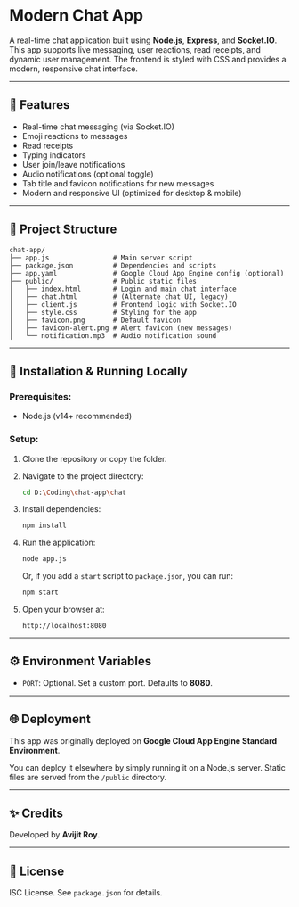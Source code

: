 # Modern Chat App

A real-time chat application built using **Node.js**, **Express**, and **Socket.IO**. This app supports live messaging, user reactions, read receipts, and dynamic user management. The frontend is styled with CSS and provides a modern, responsive chat interface.

---

## 🚀 Features

* Real-time chat messaging (via Socket.IO)
* Emoji reactions to messages
* Read receipts
* Typing indicators
* User join/leave notifications
* Audio notifications (optional toggle)
* Tab title and favicon notifications for new messages
* Modern and responsive UI (optimized for desktop & mobile)

---

## 📂 Project Structure

```
chat-app/
├── app.js                # Main server script
├── package.json          # Dependencies and scripts
├── app.yaml              # Google Cloud App Engine config (optional)
├── public/               # Public static files
│   ├── index.html        # Login and main chat interface
│   ├── chat.html         # (Alternate chat UI, legacy)
│   ├── client.js         # Frontend logic with Socket.IO
│   ├── style.css         # Styling for the app
│   ├── favicon.png       # Default favicon
│   ├── favicon-alert.png # Alert favicon (new messages)
│   └── notification.mp3  # Audio notification sound
```

---

## 🔧 Installation & Running Locally

### Prerequisites:

* Node.js (v14+ recommended)

### Setup:

1. Clone the repository or copy the folder.

2. Navigate to the project directory:

   ```bash
   cd D:\Coding\chat-app\chat
   ```

3. Install dependencies:

   ```bash
   npm install
   ```

4. Run the application:

   ```bash
   node app.js
   ```

   Or, if you add a `start` script to `package.json`, you can run:

   ```bash
   npm start
   ```

5. Open your browser at:

   ```
   http://localhost:8080
   ```

---

## ⚙️ Environment Variables

* `PORT`: Optional. Set a custom port. Defaults to **8080**.

---

## 🌐 Deployment

This app was originally deployed on **Google Cloud App Engine Standard Environment**.

You can deploy it elsewhere by simply running it on a Node.js server. Static files are served from the `/public` directory.

---

## ✨ Credits

Developed by **Avijit Roy**.

---

## 📜 License

ISC License. See `package.json` for details.
